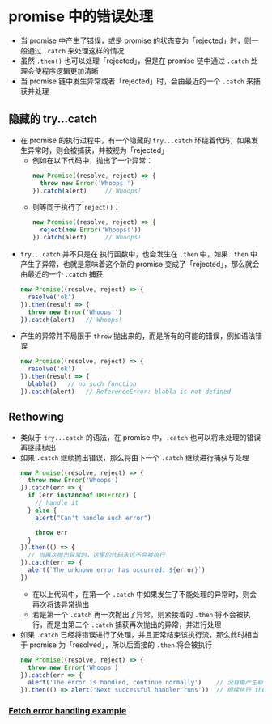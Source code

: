 # promise 中的错误处理
+ 当 promise 中产生了错误，或是 promise 的状态变为「rejected」时，则一般通过 `.catch` 来处理这样的情况
+ 虽然 `.then()` 也可以处理「rejected」，但是在 promise 链中通过 `.catch` 处理会使程序逻辑更加清晰
+ 当 promise 链中发生异常或者「rejected」时，会由最近的一个 `.catch` 来捕获并处理

## 隐藏的 try...catch
+ 在 promise 的执行过程中，有一个隐藏的 `try...catch` 环绕着代码，如果发生异常时，则会被捕获，并被视为「rejected」
  + 例如在以下代码中，抛出了一个异常：
    ```javascript
    new Promise((resolve, reject) => {
      throw new Error('Whoops!')
    }).catch(alert)     // Whoops!
    ```
  + 则等同于执行了 `reject()`：
    ```javascript
    new Promise((resolve, reject) => {
      reject(new Error('Whoops!'))
    }).catch(alert)     // Whoops!
    ```
+ `try...catch` 并不只是在 执行函数中，也会发生在 `.then` 中，如果 `.then` 中产生了异常，也就是意味着这个新的 promise 变成了「rejected」，那么就会由最近的一个 `.catch` 捕获
  ```javascript
  new Promise((resolve, reject) => {
    resolve('ok')
  }).then(result => {
    throw new Error('Whoops!')
  }).catch(alert)   // Whoops!
  ```
+ 产生的异常并不局限于 `throw` 抛出来的，而是所有的可能的错误，例如语法错误
  ```javascript
  new Promise((resolve, reject) => {
    resolve('ok')
  }).then(result => {
    blabla()   // no such function
  }).catch(alert)   // ReferenceError: blabla is not defined
  ```

## Rethowing
+ 类似于 `try...catch` 的语法，在 promise 中，`.catch` 也可以将未处理的错误再继续抛出
+ 如果 `.catch` 继续抛出错误，那么将由下一个 `.catch` 继续进行捕获与处理
  ```javascript
  new Promise((resolve, reject) => {
    throw new Error('Whoops')
  }).catch(err => {
    if (err instanceof URIError) {
      // handle it
    } else {
      alert("Can't handle such error")

      throw err
    }
  }).then(() => {
    // 当再次抛出异常时，这里的代码永远不会被执行
  }).catch(err => {
    alert(`The unknown error has occurred: ${error}`)
  })
  ```
  + 在以上代码中，在第一个 `.catch` 中如果发生了不能处理的异常时，则会再次将该异常抛出
  + 若是第一个 `.catch` 再一次抛出了异常，则紧接着的 `.then` 将不会被执行，而是由第二个 `.catch` 捕获再次抛出的异常，并进行处理
+ 如果 `.catch` 已经将错误进行了处理，并且正常结束该执行流，那么此时相当于 promise 为「resolved」，所以后面接的 `.then` 将会被执行
  ```javascript
  new Promise((resolve, reject) => {
    throw new Error('Whoops')
  }).catch(err => {
    alert('The error is handled, continue normally')    // 没有再产生新的异常，catch 中的执行流正常结束
  }).then(() => alert('Next successful handler runs'))  // 继续执行 then 中的内容
  ```

### [Fetch error handling example](https://javascript.info/promise-error-handling#fetch-error-handling-example)


